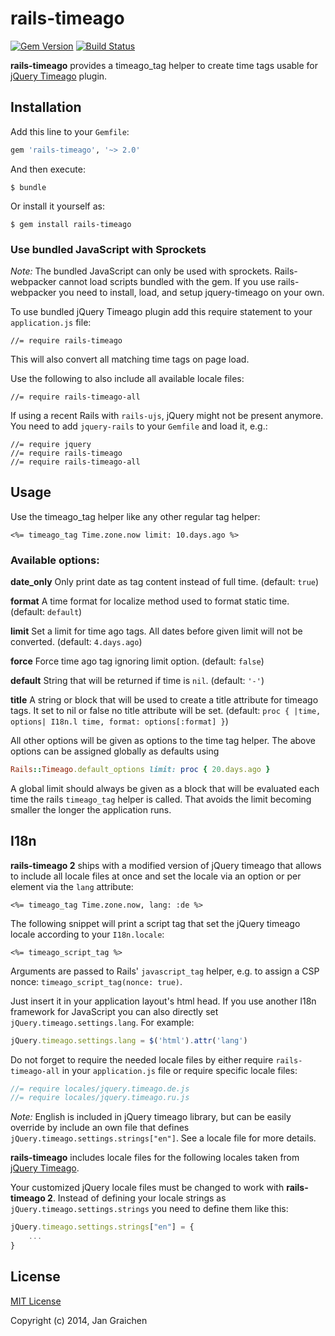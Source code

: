 # rails-timeago

[![Gem Version](https://img.shields.io/gem/v/rails-timeago?logo=ruby)](https://rubygems.org/gems/rails-timeago)
[![Build Status](https://img.shields.io/github/workflow/status/jgraichen/rails-timeago/test?logo=github)](https://github.com/jgraichen/rails-timeago/actions?query=workflow%3Atest+branch%3Amaster)

**rails-timeago** provides a timeago_tag helper to create time tags usable for
[jQuery Timeago](https://github.com/rmm5t/jquery-timeago) plugin.

## Installation

Add this line to your `Gemfile`:

```ruby
gem 'rails-timeago', '~> 2.0'
```

And then execute:

    $ bundle

Or install it yourself as:

    $ gem install rails-timeago

### Use bundled JavaScript with Sprockets

*Note:* The bundled JavaScript can only be used with sprockets. Rails-webpacker cannot load scripts bundled with the gem. If you use rails-webpacker you need to install, load, and setup jquery-timeago on your own.

To use bundled jQuery Timeago plugin add this require statement to your `application.js` file:

    //= require rails-timeago

This will also convert all matching time tags on page load.

Use the following to also include all available locale files:

    //= require rails-timeago-all

If using a recent Rails with `rails-ujs`, jQuery might not be present anymore. You need to add `jquery-rails` to your `Gemfile` and load it, e.g.:

    //= require jquery
    //= require rails-timeago
    //= require rails-timeago-all

## Usage

Use the timeago_tag helper like any other regular tag helper:

```erb
<%= timeago_tag Time.zone.now limit: 10.days.ago %>
```


### Available options:

**date_only**
Only print date as tag content instead of full time.
(default: `true`)

**format**
A time format for localize method used to format static time.
(default: `default`)

**limit**
Set a limit for time ago tags. All dates before given limit will not be converted.
(default: `4.days.ago`)

**force**
Force time ago tag ignoring limit option.
(default: `false`)

**default**
String that will be returned if time is `nil`.
(default: `'-'`)

**title**
A string or block that will be used to create a title attribute for timeago tags. It set to nil or false no title attribute will be set.
(default: `proc { |time, options| I18n.l time, format: options[:format] }`)

All other options will be given as options to the time tag helper.
The above options can be assigned globally as defaults using

```ruby
Rails::Timeago.default_options limit: proc { 20.days.ago }
```

A global limit should always be given as a block that will be evaluated each time the rails `timeago_tag` helper is called. That avoids the limit becoming smaller the longer the application runs.

## I18n

**rails-timeago 2** ships with a modified version of jQuery timeago that allows to include all locale files at once and set the locale via an option or per element via the `lang` attribute:

```erb
<%= timeago_tag Time.zone.now, lang: :de %>
```

The following snippet will print a script tag that set the jQuery timeago locale according to your `I18n.locale`:

```erb
<%= timeago_script_tag %>
```

Arguments are passed to Rails' `javascript_tag` helper, e.g. to assign a CSP nonce: `timeago_script_tag(nonce: true)`.

Just insert it in your application layout's html head. If you use another I18n framework for JavaScript you can also directly set `jQuery.timeago.settings.lang`. For example:

```js
jQuery.timeago.settings.lang = $('html').attr('lang')
````

Do not forget to require the needed locale files by either require `rails-timeago-all` in your `application.js` file or require specific locale files:

```js
//= require locales/jquery.timeago.de.js
//= require locales/jquery.timeago.ru.js
```

*Note:* English is included in jQuery timeago library, but can be easily override by include an own file that defines `jQuery.timeago.settings.strings["en"]`. See a locale file for more details.

**rails-timeago** includes locale files for the following locales taken from [jQuery Timeago](https://github.com/rmm5t/jquery-timeago).

Your customized jQuery locale files must be changed to work with **rails-timeago 2**. Instead of defining your locale strings as `jQuery.timeago.settings.strings` you need to define them like this:

```js
jQuery.timeago.settings.strings["en"] = {
    ...
}
```

## License

[MIT License](http://www.opensource.org/licenses/mit-license.php)

Copyright (c) 2014, Jan Graichen
